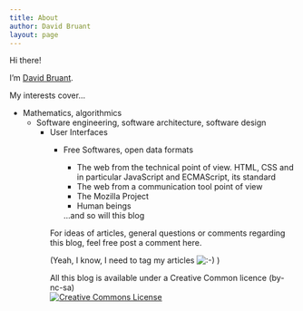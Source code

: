 ```yaml
---
title: About
author: David Bruant
layout: page
---
```

Hi there!

I&#8217;m [David Bruant][1].

My interests cover&#8230;

*   Mathematics, algorithmics 
    *   Software engineering, software architecture, software design 
        *   User Interfaces 
            *   Free Softwares, open data formats 
                *   The web from the technical point of view. HTML, CSS and in particular JavaScript and ECMAScript, its standard 
                *   The web from a communication tool point of view
                *   The Mozilla Project
                *   Human beings</ul> 
                &#8230;and so will this blog
                
                For ideas of articles, general questions or comments regarding this blog, feel free post a comment here.
                
                (Yeah, I know, I need to tag my articles <img src="http://localhost/wp/wp-includes/images/smilies/icon_smile.gif" alt=":-)" class="wp-smiley" /> )
                
                All this blog is available under a Creative Common licence (by-nc-sa)  
                <a rel="license" href="http://creativecommons.org/licenses/by-nc-sa/2.0/fr/"><img alt="Creative Commons License" style="border-width:0;" src="http://i.creativecommons.org/l/by-nc-sa/2.0/fr/88x31.png" /></a>

 [1]: http://twitter.com/DavidBruant